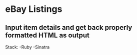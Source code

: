 # eBay Listings

## Input item details and get back properly formatted HTML as output

Stack:
-Ruby
-Sinatra
